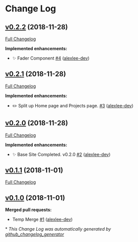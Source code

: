 # Change Log

## [v0.2.2](https://github.com/alexlee-dev/projedex/tree/v0.2.2) (2018-11-28)

[Full Changelog](https://github.com/alexlee-dev/projedex/compare/v0.2.1...v0.2.2)

**Implemented enhancements:**

- ✨ Fader Component [\#4](https://github.com/alexlee-dev/projedex/pull/4) ([alexlee-dev](https://github.com/alexlee-dev))

## [v0.2.1](https://github.com/alexlee-dev/projedex/tree/v0.2.1) (2018-11-28)

[Full Changelog](https://github.com/alexlee-dev/projedex/compare/v0.2.0...v0.2.1)

**Implemented enhancements:**

- ✏️ Split up Home page and Projects page. [\#3](https://github.com/alexlee-dev/projedex/pull/3) ([alexlee-dev](https://github.com/alexlee-dev))

## [v0.2.0](https://github.com/alexlee-dev/projedex/tree/v0.2.0) (2018-11-28)

[Full Changelog](https://github.com/alexlee-dev/projedex/compare/v0.1.1...v0.2.0)

**Implemented enhancements:**

- ✨ Base Site Completed. v0.2.0 [\#2](https://github.com/alexlee-dev/projedex/pull/2) ([alexlee-dev](https://github.com/alexlee-dev))

## [v0.1.1](https://github.com/alexlee-dev/projedex/tree/v0.1.1) (2018-11-01)

[Full Changelog](https://github.com/alexlee-dev/projedex/compare/v0.1.0...v0.1.1)

## [v0.1.0](https://github.com/alexlee-dev/projedex/tree/v0.1.0) (2018-11-01)

**Merged pull requests:**

- Temp Merge [\#1](https://github.com/alexlee-dev/projedex/pull/1) ([alexlee-dev](https://github.com/alexlee-dev))

\* _This Change Log was automatically generated by [github_changelog_generator](https://github.com/skywinder/Github-Changelog-Generator)_
